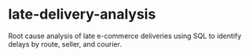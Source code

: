 # late-delivery-analysis
Root cause analysis of late e-commerce deliveries using SQL to identify delays by route, seller, and courier.
